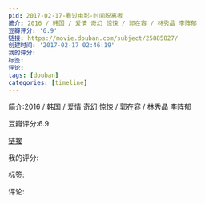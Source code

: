 ```yaml
---
pid: 2017-02-17-看过电影-时间脱离者
简介: 2016 / 韩国 / 爱情 奇幻 惊悚 / 郭在容 / 林秀晶 李阵郁
豆瓣评分: '6.9'
链接: https://movie.douban.com/subject/25885827/
创建时间: '2017-02-17 02:46:19'
我的评分:
标签:
评论:
tags: [douban]
categories: [timeline]
---
```

简介:2016 / 韩国 / 爱情 奇幻 惊悚 / 郭在容 / 林秀晶 李阵郁

豆瓣评分:6.9

[链接](https://movie.douban.com/subject/25885827/)

我的评分:

标签:

评论:


